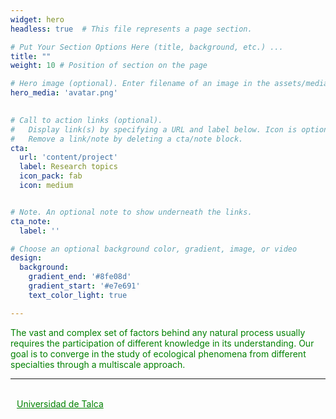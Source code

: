 ```yaml
---
widget: hero
headless: true  # This file represents a page section.

# Put Your Section Options Here (title, background, etc.) ...
title: ""
weight: 10 # Position of section on the page

# Hero image (optional). Enter filename of an image in the assets/media/ folder.
hero_media: 'avatar.png'
 

# Call to action links (optional).
#   Display link(s) by specifying a URL and label below. Icon is optional for `cta`.
#   Remove a link/note by deleting a cta/note block.
cta:
  url: 'content/project'
  label: Research topics
  icon_pack: fab
  icon: medium


# Note. An optional note to show underneath the links.
cta_note:
  label: ''

# Choose an optional background color, gradient, image, or video
design:
  background:
    gradient_end: '#8fe08d'
    gradient_start: '#e7e691'
    text_color_light: true

---
```


<FONT COLOR="green"> 
The vast and complex set of factors behind any natural process usually requires the participation of different knowledge in its understanding. Our goal is to converge in the study of ecological phenomena from different specialties through a multiscale approach.
</FONT>

---



<br>
<a href="https://www.utalca.cl/" style= "color: green; margin-left: 10px"> Universidad de Talca </a>


